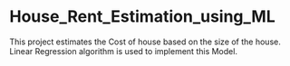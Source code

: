 # House_Rent_Estimation_using_ML
This project estimates the Cost of house based on the size of the house.
Linear Regression algorithm is used to implement this Model.
